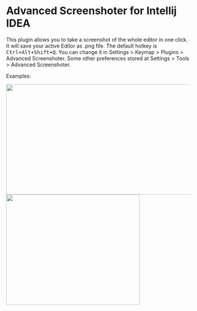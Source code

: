 # Advanced Screenshoter for Intellij IDEA
This plugin allows you to take a screenshot of the whole editor in one click. It will save your active Editor as .png file.
The default hotkey is <kbd>Ctrl+Alt+Shift+Q</kbd>. You can change it in Settings > Keymap > Plugins > Advanced Screenshoter.
Some other preferences stored at Settings > Tools > Advanced Screenshoter.

Examples:

<img src="https://user-images.githubusercontent.com/37335292/116439774-96788000-a858-11eb-8ccb-d85bdac6a916.png" width="529" height="300"> <img src="https://user-images.githubusercontent.com/37335292/116439780-98424380-a858-11eb-9844-45ddb3c903ff.png" width="364" height="300">
